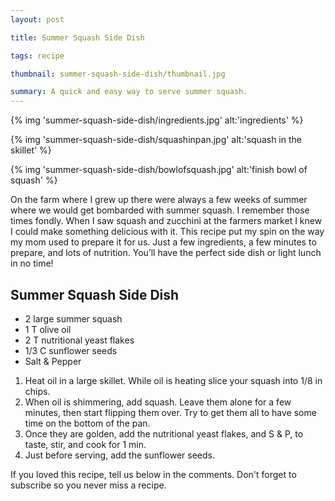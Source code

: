 ```yaml
---
layout: post

title: Summer Squash Side Dish

tags: recipe

thumbnail: summer-squash-side-dish/thumbnail.jpg

summary: A quick and easy way to serve summer squash.
---
```


{% img 'summer-squash-side-dish/ingredients.jpg' alt:'ingredients' %}

{% img 'summer-squash-side-dish/squashinpan.jpg' alt:'squash in the skillet' %}

{% img 'summer-squash-side-dish/bowlofsquash.jpg' alt:'finish bowl of squash' %}

On the farm where I grew up there were always a few weeks of summer where we would get bombarded with summer squash. I remember those times fondly. When I saw squash and zucchini at the farmers market I knew I could make something delicious with it. This recipe put my spin on the way my mom used to prepare it for us. Just a few ingredients, a few minutes to prepare, and lots of nutrition. You’ll have the perfect side dish or light lunch in no time!

## Summer Squash Side Dish

* 2 large summer squash
* 1 T olive oil
* 2 T nutritional yeast flakes
* 1/3 C sunflower seeds
* Salt & Pepper

1. Heat oil in a large skillet. While oil is heating slice your squash into 1/8 in chips.
2. When oil is shimmering, add squash. Leave them alone for a few minutes, then start flipping them over. Try to get them all to have some time on the bottom of the pan.
3. Once they are golden, add the nutritional yeast flakes, and S & P, to taste, stir, and cook for 1 min.
4. Just before serving, add the sunflower seeds.

If you loved this recipe, tell us below in the comments. Don't forget to subscribe so you never miss a recipe.
